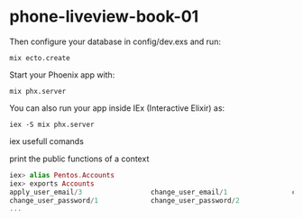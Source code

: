 # phone-liveview-book-01

Then configure your database in config/dev.exs and run:
```
mix ecto.create
```

Start your Phoenix app with:
```
mix phx.server
```

You can also run your app inside IEx (Interactive Elixir) as:
```
iex -S mix phx.server
```

iex usefull comands

print the public functions of a context
```elixir
iex> alias Pentos.Accounts
iex> exports Accounts
apply_user_email/3                 change_user_email/1                change_user_email/2
change_user_password/1             change_user_password/2
...
```
